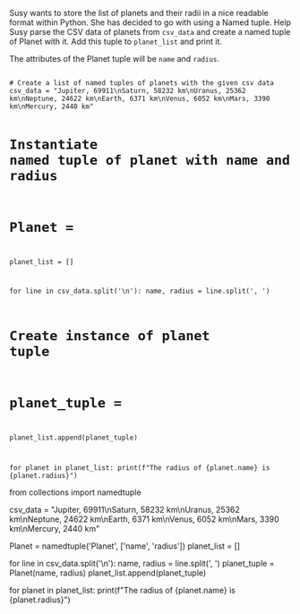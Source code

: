 Susy wants to store the list of planets and their radii in a nice readable format within Python. She has decided to go with using a Named tuple. Help Susy parse the CSV data of planets from `csv_data` and create a named tuple of Planet with it. Add this tuple to `planet_list` and print it.

The attributes of the Planet tuple will be `name` and `radius`.


<Editor lang="python" type="exercise">
<code>
# Create a list of named tuples of planets with the given csv data
csv_data = "Jupiter, 69911\nSaturn, 58232 km\nUranus, 25362 km\nNeptune, 24622 km\nEarth, 6371 km\nVenus, 6052 km\nMars, 3390 km\nMercury, 2440 km"

# Instantiate named tuple of planet with name and radius
# Planet = 
planet_list = []

for line in csv_data.split('\n'):
  name, radius = line.split(', ')
  # Create instance of planet tuple
#   planet_tuple = 
  planet_list.append(planet_tuple)
  
for planet in planet_list:
  print(f"The radius of {planet.name} is {planet.radius}")
</code>

<solution>
from collections import namedtuple

csv_data = "Jupiter, 69911\nSaturn, 58232 km\nUranus, 25362 km\nNeptune, 24622 km\nEarth, 6371 km\nVenus, 6052 km\nMars, 3390 km\nMercury, 2440 km"

Planet = namedtuple('Planet', ['name', 'radius'])
planet_list = []

for line in csv_data.split('\n'):
  name, radius = line.split(', ')
  planet_tuple = Planet(name, radius)
  planet_list.append(planet_tuple)
  
for planet in planet_list:
  print(f"The radius of {planet.name} is {planet.radius}")
</solution>
</Editor>